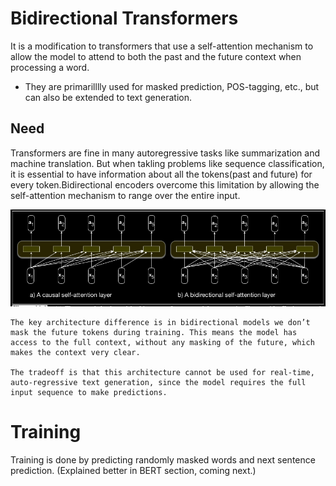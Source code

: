 # Bidirectional Transformers
It is a modification to transformers that use a self-attention mechanism to allow the model to attend to both the past and the future context when processing a word.

- They are primarilllly used for masked prediction, POS-tagging, etc., but can also be extended to text generation.

## Need
Transformers are fine in many autoregressive tasks like summarization and machine translation. But when takling problems like sequence classification, it is essential to have information about all the tokens(past and future) for every token.Bidirectional encoders overcome this limitation by allowing the self-attention mechanism to range over the entire input.

![alt text](<Screenshot from 2024-04-28 10-56-51.png>)

```
The key architecture difference is in bidirectional models we don’t mask the future tokens during training. This means the model has access to the full context, without any masking of the future, which makes the context very clear. 

The tradeoff is that this architecture cannot be used for real-time, auto-regressive text generation, since the model requires the full input sequence to make predictions.
```

# Training
Training is done by predicting randomly masked words and next sentence prediction. (Explained better in BERT section, coming next.)